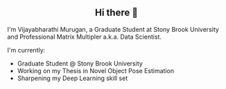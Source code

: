 <h2 align="center">Hi there 👋</h2>

I'm Vijayabharathi Murugan, a Graduate Student at Stony Brook University and Professional Matrix Multipler a.k.a. Data Scientist.

I'm currently:
- Graduate Student @ Stony Brook University
- Working on my Thesis in Novel Object Pose Estimation
- Sharpening my Deep Learning skill set
